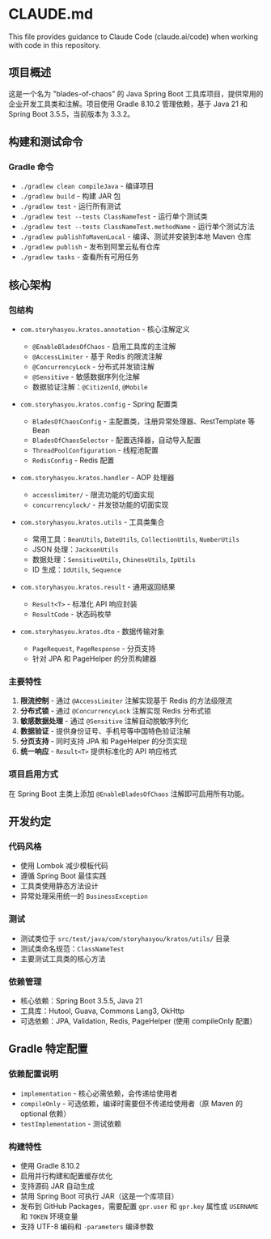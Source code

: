 # CLAUDE.md

This file provides guidance to Claude Code (claude.ai/code) when working with code in this repository.

## 项目概述

这是一个名为 "blades-of-chaos" 的 Java Spring Boot 工具库项目，提供常用的企业开发工具类和注解。项目使用 Gradle 8.10.2
管理依赖，基于 Java 21 和 Spring Boot 3.5.5，当前版本为 3.3.2。

## 构建和测试命令

### Gradle 命令
- `./gradlew clean compileJava` - 编译项目
- `./gradlew build` - 构建 JAR 包
- `./gradlew test` - 运行所有测试
- `./gradlew test --tests ClassNameTest` - 运行单个测试类
- `./gradlew test --tests ClassNameTest.methodName` - 运行单个测试方法
- `./gradlew publishToMavenLocal` - 编译、测试并安装到本地 Maven 仓库
- `./gradlew publish` - 发布到阿里云私有仓库
- `./gradlew tasks` - 查看所有可用任务

## 核心架构

### 包结构
- `com.storyhasyou.kratos.annotation` - 核心注解定义
  - `@EnableBladesOfChaos` - 启用工具库的主注解
  - `@AccessLimiter` - 基于 Redis 的限流注解
  - `@ConcurrencyLock` - 分布式并发锁注解
  - `@Sensitive` - 敏感数据序列化注解
  - 数据验证注解：`@CitizenId`, `@Mobile`

- `com.storyhasyou.kratos.config` - Spring 配置类
  - `BladesOfChaosConfig` - 主配置类，注册异常处理器、RestTemplate 等 Bean
  - `BladesOfChaosSelector` - 配置选择器，自动导入配置
  - `ThreadPoolConfiguration` - 线程池配置
  - `RedisConfig` - Redis 配置

- `com.storyhasyou.kratos.handler` - AOP 处理器
  - `accesslimiter/` - 限流功能的切面实现
  - `concurrencylock/` - 并发锁功能的切面实现

- `com.storyhasyou.kratos.utils` - 工具类集合
  - 常用工具：`BeanUtils`, `DateUtils`, `CollectionUtils`, `NumberUtils`
  - JSON 处理：`JacksonUtils`
  - 数据处理：`SensitiveUtils`, `ChineseUtils`, `IpUtils`
  - ID 生成：`IdUtils`, `Sequence`

- `com.storyhasyou.kratos.result` - 通用返回结果
  - `Result<T>` - 标准化 API 响应封装
  - `ResultCode` - 状态码枚举

- `com.storyhasyou.kratos.dto` - 数据传输对象
  - `PageRequest`, `PageResponse` - 分页支持
  - 针对 JPA 和 PageHelper 的分页构建器

### 主要特性
1. **限流控制** - 通过 `@AccessLimiter` 注解实现基于 Redis 的方法级限流
2. **分布式锁** - 通过 `@ConcurrencyLock` 注解实现 Redis 分布式锁
3. **敏感数据处理** - 通过 `@Sensitive` 注解自动脱敏序列化
4. **数据验证** - 提供身份证号、手机号等中国特色验证注解
5. **分页支持** - 同时支持 JPA 和 PageHelper 的分页实现
6. **统一响应** - `Result<T>` 提供标准化的 API 响应格式

### 项目启用方式
在 Spring Boot 主类上添加 `@EnableBladesOfChaos` 注解即可启用所有功能。

## 开发约定

### 代码风格
- 使用 Lombok 减少模板代码
- 遵循 Spring Boot 最佳实践
- 工具类使用静态方法设计
- 异常处理采用统一的 `BusinessException`

### 测试
- 测试类位于 `src/test/java/com/storyhasyou/kratos/utils/` 目录
- 测试类命名规范：`ClassNameTest`
- 主要测试工具类的核心方法

### 依赖管理
- 核心依赖：Spring Boot 3.5.5, Java 21
- 工具库：Hutool, Guava, Commons Lang3, OkHttp
- 可选依赖：JPA, Validation, Redis, PageHelper (使用 compileOnly 配置)

## Gradle 特定配置

### 依赖配置说明
- `implementation` - 核心必需依赖，会传递给使用者
- `compileOnly` - 可选依赖，编译时需要但不传递给使用者（原 Maven 的 optional 依赖）
- `testImplementation` - 测试依赖

### 构建特性
- 使用 Gradle 8.10.2
- 启用并行构建和配置缓存优化
- 支持源码 JAR 自动生成
- 禁用 Spring Boot 可执行 JAR（这是一个库项目）
- 发布到 GitHub Packages，需要配置 `gpr.user` 和 `gpr.key` 属性或 `USERNAME` 和 `TOKEN` 环境变量
- 支持 UTF-8 编码和 `-parameters` 编译参数